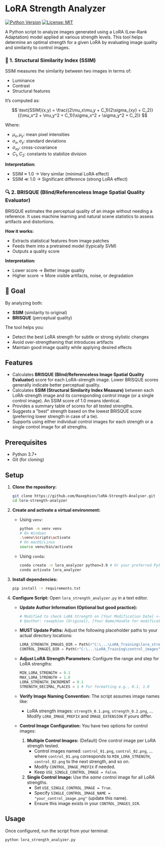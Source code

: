 # LoRA Strength Analyzer
[![Python Version](https://img.shields.io/badge/python-3.8+-blue.svg)](https://www.python.org/downloads/)
[![License: MIT](https://img.shields.io/badge/License-MIT-yellow.svg)](https://opensource.org/licenses/MIT)

A Python script to analyze images generated using a LoRA (Low-Rank Adaptation) model applied at various strength levels. This tool helps determine an optimal strength for a given LoRA by evaluating image quality and similarity to control images.


### 🧠 1. Structural Similarity Index (SSIM)

SSIM measures the similarity between two images in terms of:

*   Luminance
*   Contrast
*   Structural features

It’s computed as:

$$
\text{SSIM}(x,y) = \frac{(2\mu_x\mu_y + C_1)(2\sigma_{xy} + C_2)}{(\mu_x^2 + \mu_y^2 + C_1)(\sigma_x^2 + \sigma_y^2 + C_2)}
$$

Where:

*   $\mu_x, \mu_y$: mean pixel intensities
*   $\sigma_x, \sigma_y$: standard deviations
*   $\sigma_{xy}$: cross-covariance
*   $C_1, C_2$: constants to stabilize division

**Interpretation:**

*   SSIM ≈ 1.0 → Very similar (minimal LoRA effect)
*   SSIM ≪ 1.0 → Significant difference (strong LoRA effect)

### 🔍 2. BRISQUE (Blind/Referenceless Image Spatial Quality Evaluator)

BRISQUE estimates the perceptual quality of an image without needing a reference. It uses machine learning and natural scene statistics to assess artifacts and distortions.

**How it works:**

*   Extracts statistical features from image patches
*   Feeds them into a pretrained model (typically SVM)
*   Outputs a quality score

**Interpretation:**

*   Lower score → Better image quality
*   Higher score → More visible artifacts, noise, or degradation

## 🎯 Goal

By analyzing both:

*   **SSIM** (similarity to original)
*   **BRISQUE** (perceptual quality)

The tool helps you:

*   Detect the best LoRA strength for subtle or strong stylistic changes
*   Avoid over-strengthening that introduces artifacts
*   Maintain good image quality while applying desired effects


## Features

-   Calculates **BRISQUE (Blind/Referenceless Image Spatial Quality Evaluator)** score for each LoRA-strength image. Lower BRISQUE scores generally indicate better perceptual quality.
-   Calculates **SSIM (Structural Similarity Index Measure)** between each LoRA-strength image and its corresponding control image (or a single control image). An SSIM score of 1.0 means identical.
-   Provides a summary table of scores for all tested strengths.
-   Suggests a "best" strength based on the lowest BRISQUE score (preferring lower strength in case of a tie).
-   Supports using either individual control images for each strength or a single control image for all strengths.

## Prerequisites

-   Python 3.7+
-   Git (for cloning)

## Setup

1.  **Clone the repository:**
    ```bash
    git clone https://github.com/Raxephion/loRA-Strength-Analyser.git
    cd lora-strength-analyzer
    ```

2.  **Create and activate a virtual environment:**

    *   Using `venv`:
        ```bash
        python -m venv venv
        # On Windows
        .\venv\Scripts\activate
        # On macOS/Linux
        source venv/bin/activate
        ```
    *   Using `conda`:
        ```bash
        conda create -n lora_analyzer python=3.9 # Or your preferred Python 3.x version
        conda activate lora_analyzer
        ```

3.  **Install dependencies:**
    ```bash
    pip install -r requirements.txt
    ```

4.  **Configure Script:**
    Open `lora_strength_analyzer.py` in a text editor.

    *   **Update Author Information (Optional but good practice):**
        ```python
        # Modified to check LoRA Strength on [Your Modification Date] <--- UPDATE THIS
        # @author: raxephion (Original), [Your Name/Handle for modification] <--- UPDATE THIS
        ```

    *   **MUST Update Paths:**
        Adjust the following placeholder paths to your actual directory locations:
        ```python
        LORA_STRENGTH_IMAGES_DIR = Path(r"C:\...\LoRA_Training\lora_strength_images") # UPDATE THIS
        CONTROL_IMAGES_DIR = Path(r"C:\...\LoRA_Training\control_images") # UPDATE THIS
        ```

    *   **Adjust LoRA Strength Parameters:**
        Configure the range and step for LoRA strengths:
        ```python
        MIN_LORA_STRENGTH = 0.1
        MAX_LORA_STRENGTH = 1.0
        LORA_STRENGTH_INCREMENT = 0.1
        STRENGTH_DECIMAL_PLACES = 1 # For formatting e.g., 0.1, 1.0
        ```

    *   **Verify Image Naming Convention:**
        The script assumes image names like:
        -   LoRA strength images: `strength_0.1.png`, `strength_0.2.png`, ...
        Modify `LORA_IMAGE_PREFIX` and `IMAGE_EXTENSION` if yours differ.

    *   **Control Image Configuration:**
        You have two options for control images:
        1.  **Multiple Control Images:** (Default) One control image per LoRA strength tested.
            -   Control images named: `control_01.png`, `control_02.png`, ... where `control_01.png` corresponds to `MIN_LORA_STRENGTH`, `control_02.png` to the next strength, and so on.
            -   Modify `CONTROL_IMAGE_PREFIX` if needed.
            -   Keep `USE_SINGLE_CONTROL_IMAGE = False`.
        2.  **Single Control Image:** Use the *same* control image for all LoRA strengths.
            -   Set `USE_SINGLE_CONTROL_IMAGE = True`.
            -   Specify `SINGLE_CONTROL_IMAGE_NAME = "your_control_image.png"` (update this name).
            -   Ensure this image exists in your `CONTROL_IMAGES_DIR`.

## Usage

Once configured, run the script from your terminal:

```bash
python lora_strength_analyzer.py
